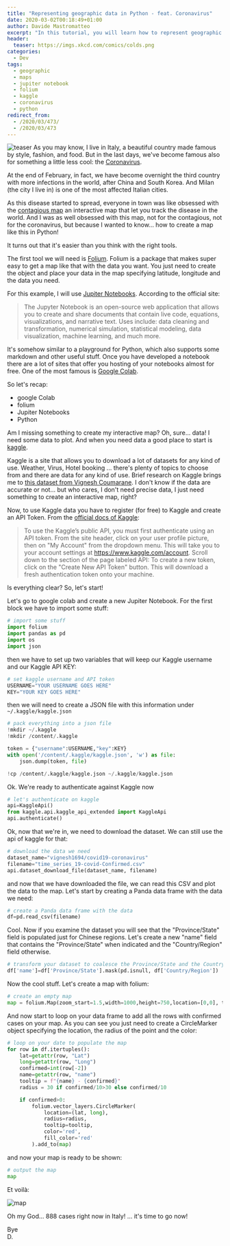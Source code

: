 ```yaml
---
title: "Representing geographic data in Python - feat. Coronavirus"
date: 2020-03-02T00:18:49+01:00
author: Davide Mastromatteo
excerpt: "In this tutorial, you will learn how to represent geographic  data in Python using Jupiter Notebook and folium"
header:
  teaser: https://imgs.xkcd.com/comics/colds.png
categories:
  - Dev
tags:
  - geographic
  - maps
  - jupiter notebook
  - folium
  - kaggle
  - coronavirus
  - python
redirect_from:
  - /2020/03/473/
  - /2020/03/473
---
```

![teaser](https://imgs.xkcd.com/comics/colds.png)
As you may know, I live in Italy, a beautiful country made famous by style, fashion, and food. But in the last days, we've become famous also for something a little less cool: the [Coronavirus](https://en.wikipedia.org/wiki/2019%E2%80%9320_coronavirus_outbreak).

At the end of February, in fact, we have become overnight the third country with more infections in the world, after China and South Korea. And Milan (the city I live in) is one of the most affected Italian cities.

As this disease started to spread, everyone in town was like obsessed with the [contagious map](https://www.arcgis.com/apps/opsdashboard/index.html#/bda7594740fd40299423467b48e9ecf6) an interactive map that let you track the disease in the world. 
And I was as well obsessed with this map, not for the contagious, not for the coronavirus, but because I wanted to know... how to create a map like this in Python!

It turns out that it's easier than you think with the right tools. 

The first tool we will need is [Folium](https://python-visualization.github.io/folium/). Folium is a package that makes super easy to get a map like that with the data you want. You just need to create the object and place your data in the map specifying latitude, longitude and the data you need.

For this example, I will use [Jupiter Notebooks](https://jupyter.org/). 
According to the official site:

> The Jupyter Notebook is an open-source web application that allows you to create and share documents that contain live code, equations, visualizations, and narrative text. Uses include: data cleaning and transformation, numerical simulation, statistical modeling, data visualization, machine learning, and much more.

It's somehow similar to a playground for Python, which also supports some markdown and other useful stuff. Once you have developed a notebook there are a lot of sites that offer you hosting of your notebooks almost for free. One of the most famous is [Google Colab](https://colab.research.google.com/).

So let's recap: 
* google Colab
* folium
* Jupiter Notebooks
* Python

Am I missing something to create my interactive map?
Oh, sure... data! I need some data to plot.
And when you need data a good place to start is [kaggle](https://www.kaggle.com/). 

Kaggle is a site that allows you to download a lot of datasets for any kind of use. Weather, Virus, Hotel booking ... there's plenty of topics to choose from and there are data for any kind of use. 
Brief research on Kaggle brings me to [this dataset from Vignesh Coumarane](https://www.kaggle.com/vignesh1694/covid19-coronavirus). 
I don't know if the data are accurate or not... but who cares, I don't need precise data, I just need something to create an interactive map, right? 

Now, to use Kaggle data you have to register (for free) to Kaggle and create an API Token. 
From the [official docs of Kaggle](https://www.kaggle.com/docs/api):

> To use the Kaggle’s public API, you must first authenticate using an API token. From the site header, click on your user profile picture, then on "My Account" from the dropdown menu. This will take you to your account settings at https://www.kaggle.com/account. Scroll down to the section of the page labeled API:
> To create a new token, click on the "Create New API Token" button. This will download a fresh authentication token onto your machine.

Is everything clear?
So, let's start!

Let's go to google colab and create a new Jupiter Notebook. 
For the first block we have to import some stuff:

```python
# import some stuff
import folium
import pandas as pd
import os
import json
```

then we have to set up two variables that will keep our Kaggle username and our Kaggle API KEY:

```python
# set kaggle username and API token
USERNAME="YOUR USERNAME GOES HERE"
KEY="YOUR KEY GOES HERE"
```

then we will need to create a JSON file with this information under `~/.kaggle/kaggle.json`

```python
# pack everything into a json file
!mkdir ~/.kaggle
!mkdir /content/.kaggle

token = {"username":USERNAME,"key":KEY} 
with open('/content/.kaggle/kaggle.json', 'w') as file:
    json.dump(token, file)

!cp /content/.kaggle/kaggle.json ~/.kaggle/kaggle.json
```

Ok. We're ready to authenticate against Kaggle now

```python
# let's authenticate on kaggle
api=KaggleApi()
from kaggle.api.kaggle_api_extended import KaggleApi
api.authenticate()
```

Ok, now that we're in, we need to download the dataset. We can still use the api of kaggle for that:

```python
# download the data we need
dataset_name="vignesh1694/covid19-coronavirus"
filename="time_series_19-covid-Confirmed.csv"
api.dataset_download_file(dataset_name, filename)
```

and now that we have downloaded the file, we can read this CSV and plot the data to the map. Let's start by creating a Panda data frame with the data we need:

```python
# create a Panda data frame with the data
df=pd.read_csv(filename)
```

Cool. Now if you examine the dataset you will see that the "Province/State" field is populated just for Chinese regions. Let's create a new "name" field that contains the "Province/State" when indicated and the "Country/Region" field otherwise.

```python
# transform your dataset to coalesce the Province/State and the Country/Region
df['name']=df['Province/State'].mask(pd.isnull, df['Country/Region'])
```

Now the cool stuff. Let's create a map with folium:

```python
# create an empty map
map = folium.Map(zoom_start=1.5,width=1000,height=750,location=[0,0], tiles = 'Stamen Toner')
```

And now start to loop on your data frame to add all the rows with confirmed cases on your map. 
As you can see you just need to create a CircleMarker object specifying the location, the radius of the point and the color:

```python
# loop on your date to populate the map
for row in df.itertuples():
    lat=getattr(row, "Lat")
    long=getattr(row, "Long")
    confirmed=int(row[-2])
    name=getattr(row, "name")
    tooltip = f"{name} - {confirmed}"
    radius = 30 if confirmed/10>30 else confirmed/10

    if confirmed>0:
        folium.vector_layers.CircleMarker(
            location=(lat, long),
            radius=radius,
            tooltip=tooltip,
            color='red',
            fill_color='red'
        ).add_to(map)
```

and now your map is ready to be shown:

```python
# output the map
map
```

Et voilà:

![map](https://mastro35.github.io/thepythoncorner/images/mappa.png)

Oh my God... 888 cases right now in Italy! ... it's time to go now!

Bye  
D.